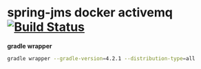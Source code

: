 # spring-jms docker activemq [![Build Status](https://travis-ci.org/daggerok/spring-boot-rest-jms-activemq.svg?branch=master)](https://github.com/daggerok/spring-boot-rest-jms-activemq)

**gradle wrapper**

```bash
gradle wrapper --gradle-version=4.2.1 --distribution-type=all
```
